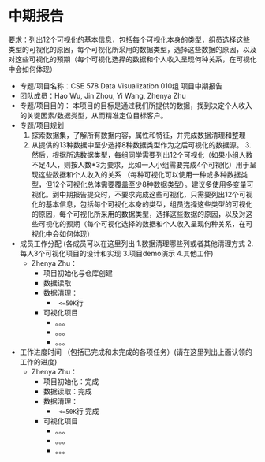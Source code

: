 # 中期报告

要求：列出12个可视化的基本信息，包括每个可视化本身的类型，组员选择这些类型的可视化的原因，每个可视化所采用的数据类型，选择这些数据的原因，以及对这些可视化的预期（每个可视化选择的数据和个人收入呈现何种关系，在可视化中会如何体现）

- 专题/项目名称：CSE 578 Data Visualization 010组 项目中期报告
- 团队成员：Hao Wu, Jin Zhou, Yi Wang, Zhenya Zhu
- 专题/项目目的： 本项目的目标是通过我们所提供的数据，找到决定个人收入的关键因素/数据类型，从而精准定位目标客户。
- 专题/项目规划  
    1. 探索数据集，了解所有数据内容，属性和特征，并完成数据清理和整理
    2. 从提供的13种数据中至少选择8种数据类型作为之后可视化的数据源。
    3.然后，根据所选数据类型，每组同学需要列出12个可视化（如果小组人数不足4人，则按人数*3为要求，比如一人小组需要完成4个可视化）用于呈现这些数据和个人收入的关系 （每种可视化可以使用一种或多种数据类型，但12个可视化总体需要覆盖至少8种数据类型）。建议多使用多变量可视化。到中期报告提交时，不要求完成这些可视化，只需要列出12个可视化的基本信息，包括每个可视化本身的类型，组员选择这些类型的可视化的原因，每个可视化所采用的数据类型，选择这些数据的原因，以及对这些可视化的预期（每个可视化选择的数据和个人收入呈现何种关系，在可视化中会如何体现）
- 成员工作分配 (各成员可以在这里列出 1.数据清理哪些列或者其他清理方式  2.每人3个可视化项目的设计和实现 3.项目demo演示 4.其他工作)
    - Zhenya Zhu：
        - 项目初始化与仓库创建
        - 数据读取
        - 数据清理：
            - ` <=50K`行 
        - 可视化项目
            - 。。。
            - 。。。
            - 。。。
- 工作进度时间 （包括已完成和未完成的各项任务）(请在这里列出上面认领的工作的进度)
    - Zhenya Zhu：
        - 项目初始化：完成
        - 数据读取：完成
        - 数据清理：
            - ` <=50K`行 完成
        - 可视化项目
            - 。。。
            - 。。。
            - 。。。
    
